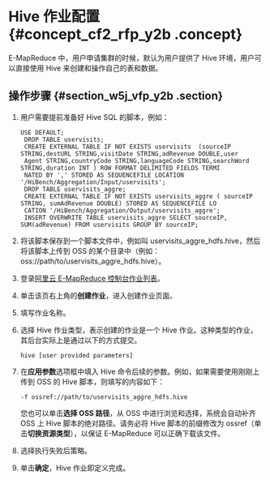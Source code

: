 # Hive 作业配置 {#concept_cf2_rfp_y2b .concept}

E-MapReduce 中，用户申请集群的时候，默认为用户提供了 Hive 环境，用户可以直接使用 Hive 来创建和操作自己的表和数据。

## 操作步骤 {#section_w5j_vfp_y2b .section}

1.  用户需要提前准备好 Hive SQL 的脚本，例如：

    ```
    USE DEFAULT;
     DROP TABLE uservisits;
     CREATE EXTERNAL TABLE IF NOT EXISTS uservisits  (sourceIP STRING,destURL STRING,visitDate STRING,adRevenue DOUBLE,user
     Agent STRING,countryCode STRING,languageCode STRING,searchWord STRING,duration INT ) ROW FORMAT DELIMITED FIELDS TERMI
     NATED BY ',' STORED AS SEQUENCEFILE LOCATION '/HiBench/Aggregation/Input/uservisits';
     DROP TABLE uservisits_aggre;
     CREATE EXTERNAL TABLE IF NOT EXISTS uservisits_aggre ( sourceIP STRING, sumAdRevenue DOUBLE) STORED AS SEQUENCEFILE LO
     CATION '/HiBench/Aggregation/Output/uservisits_aggre';
     INSERT OVERWRITE TABLE uservisits_aggre SELECT sourceIP, SUM(adRevenue) FROM uservisits GROUP BY sourceIP;
    ```

2.  将该脚本保存到一个脚本文件中，例如叫 uservisits\_aggre\_hdfs.hive，然后将该脚本上传到 OSS 的某个目录中（例如：oss://path/to/uservisits\_aggre\_hdfs.hive）。
3.  登录[阿里云 E-MapReduce 控制台作业列表](https://emr.console.aliyun.com/)。
4.  单击该页右上角的**创建作业**，进入创建作业页面。
5.  填写作业名称。
6.  选择 Hive 作业类型，表示创建的作业是一个 Hive 作业。这种类型的作业，其后台实际上是通过以下的方式提交。

    ```
    hive [user provided parameters]
    ```

7.  在**应用参数**选项框中填入 Hive 命令后续的参数。例如，如果需要使用刚刚上传到 OSS 的 Hive 脚本，则填写的内容如下：

    ```
    -f ossref://path/to/uservisits_aggre_hdfs.hive
    ```

    您也可以单击**选择 OSS 路径**，从 OSS 中进行浏览和选择，系统会自动补齐 OSS 上 Hive 脚本的绝对路径。请务必将 Hive 脚本的前缀修改为 ossref（单击**切换资源类型**），以保证 E-MapReduce 可以正确下载该文件。

8.  选择执行失败后策略。
9.  单击**确定**，Hive 作业即定义完成。

